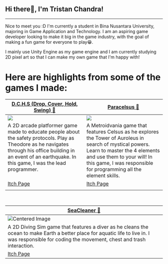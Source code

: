 ## Hi there👋, I'm Tristan Chandra!
---
Nice to meet you :D I'm currently a student in Bina Nusantara University, majoring in Game Application and Technology. I am an aspiring game developer looking to make it big in the game industry, with the goal of making a fun game for everyone to play😁.</br>

I mainly use Unity Engine as my game engine and I am currently studying 2D pixel art so that I can make my own game that I'm happy with!

# Here are highlights from some of the games I made:
<table width="100%">
  <thead>
    <tr>
      <th width="50%"><a href="https://sc00tkaptain.itch.io/dchs">D.C.H.S (Drop, Cover, Hold, Swing) 🫨</a></th>
      <th width="50%"><a href="https://bgdc.itch.io/paracelsus">Paracelsus 🧙</a></th>
    </tr>
  </thead>
  <tbody>
    <tr>
      <td><img src="https://github.com/triscakepuff/triscakepuff/blob/main/2024-08-19%2021-53-22.gif"/></td>
      <td><img src="https://github.com/triscakepuff/triscakepuff/blob/main/2024-08-19%2021-58-23.gif"/></td>
    </tr>
    <tr>
      <td valign="text-top">A 2D arcade platformer game made to educate people about the safety protocols. Play as Theodore as he navigates through his office building in an event of an earthquake. In this game, I was the lead programmer.</td>
      <td valign="text-top""><div>A Metroidvania game that features Celsus as he explores the Tower of Auroleus in search of mystical powers. Learn to master the 4 elements and use them to your will! In this game, I was responsible for programming all the element skills.</div></td>
    </tr>
    <tr>
      <td><a href="https://sc00tkaptain.itch.io/dchs">Itch Page</td>
      <td><a href="https://bgdc.itch.io/paracelsus">Itch Page</td>
    </tr>
      <td></td>
      

  </tbody>
</table>

<br>

<table width="100%">
  <thead>
    <tr>
      <th width="50%"><a href="https://bgdc.itch.io/seacleaner">SeaCleaner 🤿</a></th>
    </tr>
  </thead>
  <tbody>
    <tr>
      <td><img src="https://github.com/triscakepuff/triscakepuff/blob/main/Untitled%20video%20-%20Made%20with%20Clipchamp%20(4).gif"  alt="Centered Image"/></td>
    </tr>
    <tr>
      <td valign="text-top">A 2D Diving Sim game that features a diver as he cleans the ocean to make Earth a better place for aquatic life to live in. I was responsible for coding the movement, chest and trash interaction.</td>
    </tr>
    <tr>
      <td><a href="https://bgdc.itch.io/seacleaner">Itch Page</td>
    </tr>
  </tbody>
</table>
